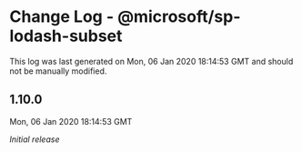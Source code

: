 # Change Log - @microsoft/sp-lodash-subset

This log was last generated on Mon, 06 Jan 2020 18:14:53 GMT and should not be manually modified.

## 1.10.0
Mon, 06 Jan 2020 18:14:53 GMT

*Initial release*

